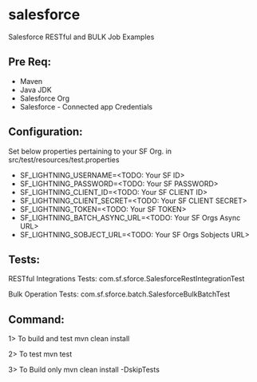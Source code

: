 # salesforce
Salesforce RESTful and BULK Job Examples

Pre Req:
---------
- Maven
- Java JDK
- Salesforce Org 
- Salesforce - Connected app Credentials

Configuration:
--------------
Set below properties pertaining to your SF Org. in src/test/resources/test.properties

- SF_LIGHTNING_USERNAME=<TODO: Your SF ID>
- SF_LIGHTNING_PASSWORD=<TODO: Your SF PASSWORD> 
- SF_LIGHTNING_CLIENT_ID=<TODO: Your SF CLIENT ID> 
- SF_LIGHTNING_CLIENT_SECRET=<TODO: Your SF CLIENT SECRET> 
- SF_LIGHTNING_TOKEN=<TODO: Your SF TOKEN> 
- SF_LIGHTNING_BATCH_ASYNC_URL=<TODO: Your SF Orgs Async URL>
- SF_LIGHTNING_SOBJECT_URL=<TODO: Your SF Orgs Sobjects URL>

Tests:
------
RESTful Integrations Tests: com.sf.sforce.SalesforceRestIntegrationTest

Bulk Operation Tests: com.sf.sforce.batch.SalesforceBulkBatchTest

Command:
-------
1> To build and test
mvn clean install

2> To test
mvn test

3> To Build only
mvn clean install -DskipTests
